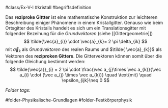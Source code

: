 #class/Ex-V-I #kristall #begriffsdefinition 

Das **reziproke Gittter** ist eine mathematische Konstruktion zur leichteren Beschreibung einiger Phänomene in einem Kristallgitter. Genauso wie beim Ortsgitter des Kristalls handelt es sich um ein Translationsgitter mit folgender Bezeihung für die *Grundvektoren* (siehe [[Gittergeometrie]])
$$
\tilde{\vec{a}_{i}} \cdot \vec{a}_{k}= 2 \pi \delta_{ik}
$$
mit $\vec{a}_k$ als *Grundvektoren* des realen Raums und $\tilde{ \vec{a}_{k}}$ als Vektoren des **reziproken Gitters**. Die Gittervektoren können somit über die folgende Gleichung bestimmt werden:
$$
\tilde{\vec{a}}_{i} = 2 \pi \cdot  \frac{\vec a_{j}\times \vec a_{k}}{\vec a_{i} \cdot (\vec a_{j} \times \vec a_{k})} \quad \text{mit} \quad \epsilon_{ijk}\neq 0
$$


 *Folder tags:*

#folder-Physikalische-Grundlagen #folder-Festkörperphysik
